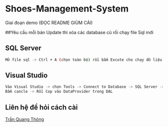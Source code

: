 # Shoes-Management-System
Giai đoạn demo (ĐỌC README GIÙM CÁI)

##Yêu cầu mỗi bản Update thì xóa các database cũ rồi chạy file Sql mới

## SQL Server
```bash
Mở file sql -> Ctrl + A (chọn toàn bộ) rồi bấm Excute cho chạy dữ liệu
```

## Visual Studio
```bash
Vào Visual Studio -> chọn Tools -> Connect to Database -> SQL Server -> Nhập tên của Server Name -> bấm chọn Database dưới -> Test Connection -> Advanced -> Copy đoạn dưới ->
Bấm cancle -> Rồi Cop vào DataProvider trong DAL
```

## Liên hệ để hỏi cách cài
[Trần Quang Thông](https://www.facebook.com/quangthong211101)

